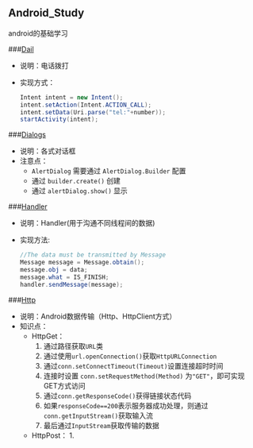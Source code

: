 ## Android_Study
android的基础学习

###[Dail](https://github.com/BBBOND/Android_Study/tree/master/dail)

* 说明：电话拨打
* 实现方式：

    ```java
    Intent intent = new Intent();
    intent.setAction(Intent.ACTION_CALL);
    intent.setData(Uri.parse("tel:"+number));
    startActivity(intent);
    ```

###[Dialogs](https://github.com/BBBOND/Android_Study/tree/master/dialogs)

* 说明：各式对话框
* 注意点：
    * `AlertDialog` 需要通过 `AlertDialog.Builder` 配置
    * 通过 `builder.create()` 创建
    * 通过 `alertDialog.show()` 显示

###[Handler](https://github.com/BBBOND/Android_Study/tree/master/handler)

* 说明：Handler(用于沟通不同线程间的数据)
* 实现方法:
        
    ```java
    //The data must be transmitted by Message
    Message message = Message.obtain();
    message.obj = data;
    message.what = IS_FINISH;
    handler.sendMessage(message);
    ```

###[Http](https://github.com/BBBOND/Android_Study/tree/master/http)

* 说明：Android数据传输（Http、HttpClient方式）
* 知识点：
    * HttpGet：
        1. 通过路径获取`URL`类
        2. 通过使用`url.openConnection()`获取`HttpURLConnection`
        3. 通过`conn.setConnectTimeout(Timeout)`设置连接超时时间
        4. 连接时设置 `conn.setRequestMethod(Method)` 为`"GET"`，即可实现GET方式访问
        5. 通过`conn.getResponseCode()`获得链接状态代码
        6. 如果`responseCode==200`表示服务器成功处理，则通过`conn.getInputStream()`获取输入流
        7. 最后通过`InputStream`获取传输的数据
    * HttpPost：
        1. 

















